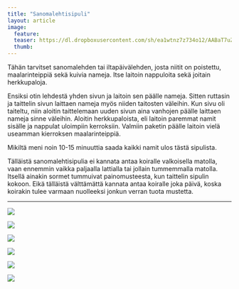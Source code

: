```yaml
---
title: "Sanomalehtisipuli"
layout: article
image:
  feature:
  teaser: https://dl.dropboxusercontent.com/sh/ea1wtnz7z734o12/AABaT7uZScdcQ8_I6m29JyIua/aktivointi/sanomalehtisipuli/DSC37764-245px.jpg
  thumb:
---
```


Tähän tarvitset sanomalehden tai iltapäivälehden, josta niitit on poistettu, maalarinteippiä sekä kuivia nameja. Itse laitoin nappuloita sekä joitain herkkupaloja.

Ensiksi otin lehdestä yhden sivun ja laitoin sen päälle nameja. Sitten ruttasin ja taittelin sivun laittaen nameja myös niiden taitosten väleihin. Kun sivu oli taiteltu, niin aloitin taittelemaan uuden sivun aina vanhojen päälle laittaen nameja sinne väleihin. Aloitin herkkupaloista, eli laitoin paremmat namit sisälle ja nappulat uloimpiin kerroksiin. Valmiin paketin päälle laitoin vielä useamman kierroksen maalarinteippiä.

Mikiltä meni noin 10-15 minuuttia saada kaikki namit ulos tästä sipulista.

Tälläistä sanomalehtisipulia ei kannata antaa koiralle valkoisella matolla, vaan ennemmin vaikka paljaalla lattialla tai jollain tummemmalla matolla. Itsellä ainakin sormet tummuivat painomusteesta, kun taittelin sipulin kokoon. Eikä tälläistä välttämättä kannata antaa koiralle joka päivä, koska koirakin tulee varmaan nuolleeksi jonkun verran tuota mustetta.

---

[![](https://dl.dropboxusercontent.com/sh/ea1wtnz7z734o12/AADmRMMthbwtU7FnREbFPbqXa/aktivointi/sanomalehtisipuli/DSC37688-800px.jpg)](https://dl.dropboxusercontent.com/sh/ea1wtnz7z734o12/AADLdEKW0cnIGE8xlnacvX8aa/aktivointi/sanomalehtisipuli/DSC37688.jpg)

[![](https://dl.dropboxusercontent.com/sh/ea1wtnz7z734o12/AAD5sapJZTL8TZvBndkUrEIra/aktivointi/sanomalehtisipuli/DSC37787-800px.jpg)](https://dl.dropboxusercontent.com/sh/ea1wtnz7z734o12/AACuNlroVcLq02Qzgu6x28xja/aktivointi/sanomalehtisipuli/DSC37787.jpg)

[![](https://dl.dropboxusercontent.com/sh/ea1wtnz7z734o12/AADhtKmdQjNEGAGRTDAWUGifa/aktivointi/sanomalehtisipuli/DSC37764-800px.jpg)](https://dl.dropboxusercontent.com/sh/ea1wtnz7z734o12/AABT9c7WYULv6TxlCRFduMeEa/aktivointi/sanomalehtisipuli/DSC37764.jpg)

[![](https://dl.dropboxusercontent.com/sh/ea1wtnz7z734o12/AACr-ZzVCPInrdM73yyBe3kQa/aktivointi/sanomalehtisipuli/DSC37877-800px.jpg)](https://dl.dropboxusercontent.com/sh/ea1wtnz7z734o12/AAC2OSsVR048pjRgMyRZEvg8a/aktivointi/sanomalehtisipuli/DSC37877.jpg)

[![](https://dl.dropboxusercontent.com/sh/ea1wtnz7z734o12/AAChWkOMO2EZgJslXL17jhC0a/aktivointi/sanomalehtisipuli/DSC37824-800px.jpg)](https://dl.dropboxusercontent.com/sh/ea1wtnz7z734o12/AAAKr4GUK4cHGJADoStDGiVLa/aktivointi/sanomalehtisipuli/DSC37824.jpg)

[![](https://dl.dropboxusercontent.com/sh/ea1wtnz7z734o12/AAAKuSYZFfgAOhs48rvGu300a/aktivointi/sanomalehtisipuli/DSC37961-800px.jpg)](https://dl.dropboxusercontent.com/sh/ea1wtnz7z734o12/AADnuLE5hn5a2QC7KoETgwz2a/aktivointi/sanomalehtisipuli/DSC37961.jpg)
